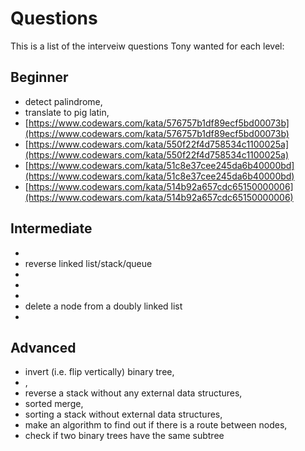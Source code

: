 # Questions

This is a list of the interveiw questions Tony wanted for each level: 

## Beginner
* detect palindrome,
* translate to pig latin, 
* [https://www.codewars.com/kata/576757b1df89ecf5bd00073b](https://www.codewars.com/kata/576757b1df89ecf5bd00073b) 
* [https://www.codewars.com/kata/550f22f4d758534c1100025a](https://www.codewars.com/kata/550f22f4d758534c1100025a) 
* [https://www.codewars.com/kata/51c8e37cee245da6b40000bd](https://www.codewars.com/kata/51c8e37cee245da6b40000bd) 
* [https://www.codewars.com/kata/514b92a657cdc65150000006](https://www.codewars.com/kata/514b92a657cdc65150000006)

## Intermediate
* [](https://www.codewars.com/kata/52774a314c2333f0a7000688)
* reverse linked list/stack/queue
* [](https://www.codewars.com/kata/554ca54ffa7d91b236000023)
* [](https://www.codewars.com/kata/556deca17c58da83c00002db)
* [](https://www.codewars.com/kata/54d81488b981293527000c8f)
* delete a node from a doubly linked list
* [](https://leetcode.com/problems/all-elements-in-two-binary-search-trees/)

## Advanced
* invert (i.e. flip vertically) binary tree,
* [](https://leetcode.com/problems/minimum-number-of-vertices-to-reach-all-nodes/),
* reverse a stack without any external data structures,
* sorted merge,
* sorting a stack without external data structures,
* make an algorithm to find out if there is a route between nodes,
* check if two binary trees have the same subtree
